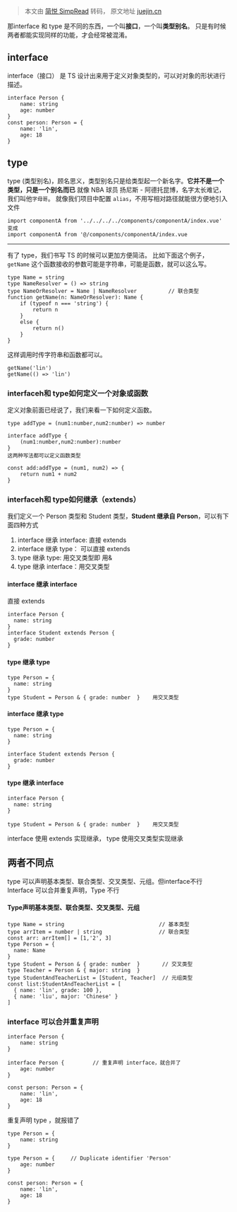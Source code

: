 > 本文由 [简悦 SimpRead](http://ksria.com/simpread/) 转码， 原文地址 [juejin.cn](https://juejin.cn/post/7063521133340917773?searchId=202310041542346C9FB55729D8C80F4D74)

那interface 和 type 是不同的东西，一个叫**接口**，一个叫**类型别名**。
只是有时候两者都能实现同样的功能，才会经常被混淆。

interface
---------
interface（接口） 是 TS 设计出来用于定义对象类型的，可以对对象的形状进行描述。
```
interface Person {
    name: string
    age: number
}
const person: Person = {
    name: 'lin',
    age: 18
}
```

type
----
type (类型别名)，顾名思义，类型别名只是给类型起一个新名字。**它并不是一个类型，只是一个别名而已**
就像 NBA 球员 扬尼斯 - 阿德托昆博，名字太长难记，我们叫他`字母哥`。
就像我们项目中配置 `alias`，不用写相对路径就能很方便地引入文件

```
import componentA from '../../../../components/componentA/index.vue'
变成
import componentA from '@/components/componentA/index.vue
```


---
有了 type，我们书写 TS 的时候可以更加方便简洁。
比如下面这个例子，`getName` 这个函数接收的参数可能是字符串，可能是函数，就可以这么写。

```
type Name = string
type NameResolver = () => string
type NameOrResolver = Name | NameResolver          // 联合类型
function getName(n: NameOrResolver): Name {
    if (typeof n === 'string') {
        return n
    }
    else {
        return n()
    }
}
```

这样调用时传字符串和函数都可以。

```
getName('lin')
getName(() => 'lin')
```

### interfaceh和 type如何定义一个对象或函数

定义对象前面已经说了，我们来看一下如何定义函数。

```
type addType = (num1:number,num2:number) => number

interface addType {
    (num1:number,num2:number):number
}
这两种写法都可以定义函数类型
```

```
const add:addType = (num1, num2) => {
    return num1 + num2
}
```

### interfaceh和 type如何继承（extends）

我们定义一个 Person 类型和 Student 类型，**Student 继承自 Person**，可以有下面四种方式
1. interface 继承 interface: 直接 extends
3. interface 继承 type： 可以直接 extends
4. type 继承 type: 用交叉类型即 用&
5. type 继承 interface：用交叉类型

#### interface 继承 interface
直接 extends
```
interface Person { 
  name: string 
}
interface Student extends Person { 
  grade: number 
}
```

#### type 继承 type

```
type Person = { 
  name: string 
}
type Student = Person & { grade: number  }    用交叉类型
```

#### interface 继承 type

```
type Person = { 
  name: string 
}

interface Student extends Person { 
  grade: number 
}
```

#### type 继承 interface

```
interface Person { 
  name: string 
}

type Student = Person & { grade: number  }    用交叉类型
```

interface 使用 extends 实现继承， type 使用交叉类型实现继承

两者不同点
-----
type 可以声明基本类型、联合类型、交叉类型、元组。但interface不行
Interface 可以合并重复声明，Type 不行
#### Type声明基本类型、联合类型、交叉类型、元组

```
type Name = string                              // 基本类型
type arrItem = number | string                  // 联合类型
const arr: arrItem[] = [1,'2', 3]
type Person = { 
  name: Name 
}
type Student = Person & { grade: number  }       // 交叉类型
type Teacher = Person & { major: string  } 
type StudentAndTeacherList = [Student, Teacher]  // 元组类型
const list:StudentAndTeacherList = [
  { name: 'lin', grade: 100 }, 
  { name: 'liu', major: 'Chinese' }
]
```

### interface 可以合并重复声明
```
interface Person {
    name: string
}

interface Person {         // 重复声明 interface，就合并了
    age: number
}

const person: Person = {
    name: 'lin',
    age: 18
}
```

重复声明 type ，就报错了

```
type Person = {
    name: string
}

type Person = {     // Duplicate identifier 'Person'
    age: number
}

const person: Person = {
    name: 'lin',
    age: 18
}
```
